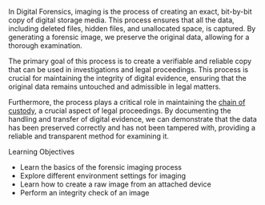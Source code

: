 In Digital Forensics, imaging is the process of creating an exact, bit-by-bit copy of digital storage media. This process ensures that all the data, including deleted files, hidden files, and unallocated space, is captured. By generating a forensic image, we preserve the original data, allowing for a thorough examination.

The primary goal of this process is to create a verifiable and reliable copy that can be used in investigations and legal proceedings. This process is crucial for maintaining the integrity of digital evidence, ensuring that the original data remains untouched and admissible in legal matters. 

Furthermore, the process plays a critical role in maintaining the [chain of custody](https://tryhackme.com/r/room/dfirprocesslegalconsiderations), a crucial aspect of legal proceedings. By documenting the handling and transfer of digital evidence, we can demonstrate that the data has been preserved correctly and has not been tampered with, providing a reliable and transparent method for examining it.

  

Learning Objectives  

- Learn the basics of the forensic imaging process
- Explore different environment settings for imaging
- Learn how to create a raw image from an attached device
- Perform an integrity check of an image